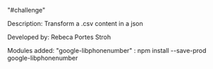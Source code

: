 "#challenge" 

Description:
	Transform a .csv content in a json

Developed by:
	Rebeca Portes Stroh

Modules added:
	"google-libphonenumber" : npm install --save-prod google-libphonenumber
	
